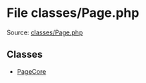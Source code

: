 File classes/Page.php
=========

Source: [classes/Page.php](https://github.com/PrestaShop/PrestaShop/blob/1.5.1.0/classes/Page.php)


Classes
-------

* [PageCore](class.PageCore.md)

